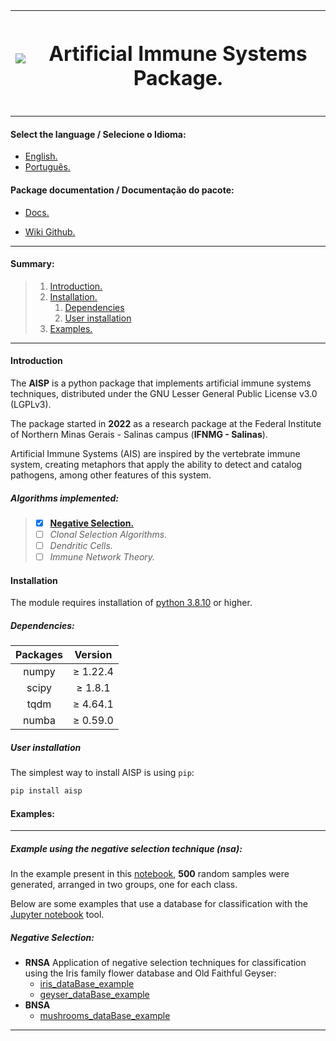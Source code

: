 <div align = center> 

|    <img src='https://ais-package.github.io/assets/images/logo-7b415c6841a3ed8a760eff38ecd996b8.svg'/>   |     <h1 class='text-title' align=center>**Artificial Immune Systems Package.**</h1>  |
|:-------------:|:-------------:|

</div>

---

#### Select the language / Selecione o Idioma:

<div class='language-options'>

* [English.](#english)
* [Português.](https://ais-package.github.io/pt-br/docs/intro)

</div>

#### Package documentation / Documentação do pacote:

* [Docs.](https://ais-package.github.io/docs/intro)

* [Wiki Github.](https://github.com/AIS-Package/aisp/wiki)

---

<section id='english'>

#### Summary:

> 1. [Introduction.](#introduction)
> 2. [Installation.](#installation)
>    1. [Dependencies](#dependencies)
>    2. [User installation](#user-installation)
> 3. [Examples.](#examples)

---
<section id='introduction'>

#### Introduction

The **AISP** is a python package that implements artificial immune systems techniques, distributed under the GNU Lesser General Public License v3.0 (LGPLv3).

The package started in **2022** as a research package at the Federal Institute of Northern Minas Gerais - Salinas campus (**IFNMG - Salinas**).


Artificial Immune Systems (AIS) are inspired by the vertebrate immune system, creating metaphors that apply the ability to detect and catalog pathogens, among other features of this system.

##### Algorithms implemented:

> - [x] [**Negative Selection.**](https://ais-package.github.io/docs/aisp-techniques/Negative%20Selection/)
> - [ ] *Clonal Selection Algorithms.*
> - [ ] *Dendritic Cells.*
> - [ ] *Immune Network Theory.*

</section>

<section id='installation'>

#### **Installation**

The module requires installation of [python 3.8.10](https://www.python.org/downloads/) or higher.

<section id='dependencies'>

##### **Dependencies:**
<div align = center> 


|    Packages   |     Version   |
|:-------------:|:-------------:|
|    numpy      |    ≥ 1.22.4   |
|    scipy      |    ≥ 1.8.1    |
|    tqdm       |    ≥ 4.64.1   |
|    numba      |    ≥ 0.59.0   |

</div>

</section>
<section id='user-installation'>

##### **User installation**

The simplest way to install AISP is using ``pip``:

```Bash
pip install aisp
```

</section>

</section>
<section id='examples'>

#### Examples:

---

##### Example using the negative selection technique (**nsa**):

In the example present in this [notebook](https://github.com/AIS-Package/aisp/blob/main/examples/RNSA/example_with_randomly_generated_dataset-en.ipynb), **500** random samples were generated, arranged in two groups, one for each class.

Below are some examples that use a database for classification with the [Jupyter notebook](https://jupyter.org/) tool.


##### **Negative Selection:**

+ **RNSA** Application of negative selection techniques for classification using the Iris family flower database and Old Faithful Geyser:
    + [iris_dataBase_example](https://github.com/AIS-Package/aisp/blob/main/examples/RNSA/iris_dataBase_example_en.ipynb)
    + [geyser_dataBase_example](https://github.com/AIS-Package/aisp/blob/main/examples/RNSA/geyser_dataBase_example_en.ipynb)
+ **BNSA** 
    + [mushrooms_dataBase_example](https://github.com/AIS-Package/aisp/blob/main/examples/BNSA/mushrooms_dataBase_example_en.ipynb)

---

</section>
</section>